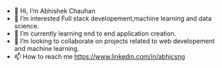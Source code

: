- 👋 Hi, I’m Abhishek Chauhan
- 👀 I’m interested Full stack developement,machine learning and data science.
- 🌱 I’m currently learning end to end application creation.
- 💞️ I’m looking to collaborate on projects related to web developement and machine learning.
- 📫 How to reach me https://www.linkedin.com/in/abhicsng

<!---
abhicsng007/abhicsng007 is a ✨ special ✨ repository because its `README.md` (this file) appears on your GitHub profile.
You can click the Preview link to take a look at your changes.
--->
